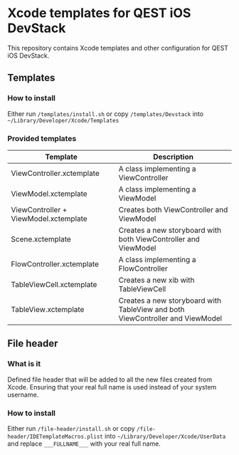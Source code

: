# Xcode templates for QEST iOS DevStack
This repository contains Xcode templates and other configuration for QEST iOS DevStack.

## Templates

### How to install
Either run `/templates/install.sh` or copy `/templates/Devstack` into `~/Library/Developer/Xcode/Templates`

### Provided templates
| Template                              | Description                                                                   |
|---------------------------------------|-------------------------------------------------------------------------------|
| ViewController.xctemplate             | A class implementing a ViewController                                         |
| ViewModel.xctemplate                  | A class implementing a ViewModel                                              |
| ViewController + ViewModel.xctemplate | Creates both ViewController and ViewModel                                     |
| Scene.xctemplate                      | Creates a new storyboard with both ViewController and ViewModel               |
| FlowController.xctemplate             | A class implementing a FlowController                                         |
| TableViewCell.xctemplate              | Creates a new xib with TableViewCell                                          |
| TableView.xctemplate                  | Creates a new storyboard with TableView and both ViewController and ViewModel |

## File header

### What is it
Defined file header that will be added to all the new files created from Xcode. Ensuring that your real full name is used instead of your system username.

### How to install
Either run `/file-header/install.sh` or copy `/file-header/IDETemplateMacros.plist` into `~/Library/Developer/Xcode/UserData` and replace `___FULLNAME___` with your real full name.
